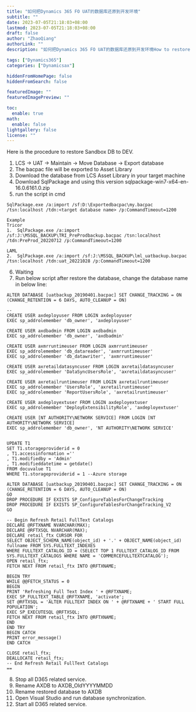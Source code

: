 ```yaml
---
title: "如何把Dynamics 365 FO UAT的数据库还原到开发环境"
subtitle: ""
date: 2023-07-05T21:18:03+08:00
lastmod: 2023-07-05T21:18:03+08:00
draft: false
author: "ZhaoQiang"
authorLink: ""
description: "如何把Dynamics 365 FO UAT的数据库还原到开发环境How to restore sandbox DB to DEV"

tags: ["Dynamics365"]
categories: ["Dynamicsax"]

hiddenFromHomePage: false
hiddenFromSearch: false

featuredImage: ""
featuredImagePreview: ""

toc:
  enable: true
math:
  enable: false
lightgallery: false
license: ""
---
```


<!--more-->
Here is the procedure to restore Sandbox DB to DEV.

1. LCS -> UAT -> Maintain -> Move Database -> Export database
2. The bacpac file will be exported to Asset Library
3. Download the database from LCS Asset Library in your target machine
4. Download SqlPackage and using this version sqlpackage-win7-x64-en-16.0.6161.0.zip
5. run the script in cmd
```
SqlPackage.exe /a:import /sf:D:\Exportedbacpac\my.bacpac /tsn:localhost /tdn:<target database name> /p:CommandTimeout=1200
 
Example
Tricor
1.	SqlPackage.exe /a:import /sf:J:\MSSQL_BACKUP\TRI_PreProdbackup.bacpac /tsn:localhost /tdn:PreProd_20220712 /p:CommandTimeout=1200
 
LAML
2.	SqlPackage.exe /a:import /sf:J:\MSSQL_BACKUP\lml_uatbackup.bacpac /tsn:localhost /tdn:uat_20221028 /p:CommandTimeout=1200
```
6. Waiting
7. Run below script after restore the database, change the database name in below line:
```
ALTER DATABASE [uatbackup_20190401.bacpac] SET CHANGE_TRACKING = ON (CHANGE_RETENTION = 6 DAYS, AUTO_CLEANUP = ON)

--
CREATE USER axdeployuser FROM LOGIN axdeployuser
EXEC sp_addrolemember 'db_owner', 'axdeployuser'
 
CREATE USER axdbadmin FROM LOGIN axdbadmin
EXEC sp_addrolemember 'db_owner', 'axdbadmin'
 
CREATE USER axmrruntimeuser FROM LOGIN axmrruntimeuser
EXEC sp_addrolemember 'db_datareader', 'axmrruntimeuser'
EXEC sp_addrolemember 'db_datawriter', 'axmrruntimeuser'
 
CREATE USER axretaildatasyncuser FROM LOGIN axretaildatasyncuser
EXEC sp_addrolemember 'DataSyncUsersRole', 'axretaildatasyncuser'
 
CREATE USER axretailruntimeuser FROM LOGIN axretailruntimeuser
EXEC sp_addrolemember 'UsersRole', 'axretailruntimeuser'
EXEC sp_addrolemember 'ReportUsersRole', 'axretailruntimeuser'
 
CREATE USER axdeployextuser FROM LOGIN axdeployextuser
EXEC sp_addrolemember 'DeployExtensibilityRole', 'axdeployextuser'
 
CREATE USER [NT AUTHORITY\NETWORK SERVICE] FROM LOGIN [NT AUTHORITY\NETWORK SERVICE]
EXEC sp_addrolemember 'db_owner', 'NT AUTHORITY\NETWORK SERVICE'
 
 
UPDATE T1
SET T1.storageproviderid = 0
, T1.accessinformation =''
, T1.modifiedby = 'Admin'
, T1.modifieddatetime = getdate()
FROM docuvalue T1
WHERE T1.storageproviderid = 1 --Azure storage
 
ALTER DATABASE [uatbackup_20190401.bacpac] SET CHANGE_TRACKING = ON (CHANGE_RETENTION = 6 DAYS, AUTO_CLEANUP = ON)
GO
DROP PROCEDURE IF EXISTS SP_ConfigureTablesForChangeTracking
DROP PROCEDURE IF EXISTS SP_ConfigureTablesForChangeTracking_V2
GO
 
-- Begin Refresh Retail FullText Catalogs
DECLARE @RFTXNAME NVARCHAR(MAX);
DECLARE @RFTXSQL NVARCHAR(MAX);
DECLARE retail_ftx CURSOR FOR
SELECT OBJECT_SCHEMA_NAME(object_id) + '.' + OBJECT_NAME(object_id) fullname FROM SYS.FULLTEXT_INDEXES
WHERE FULLTEXT_CATALOG_ID = (SELECT TOP 1 FULLTEXT_CATALOG_ID FROM SYS.FULLTEXT_CATALOGS WHERE NAME = 'COMMERCEFULLTEXTCATALOG');
OPEN retail_ftx;
FETCH NEXT FROM retail_ftx INTO @RFTXNAME;
 
BEGIN TRY
WHILE @@FETCH_STATUS = 0
BEGIN
PRINT 'Refreshing Full Text Index ' + @RFTXNAME;
EXEC SP_FULLTEXT_TABLE @RFTXNAME, 'activate';
SET @RFTXSQL = 'ALTER FULLTEXT INDEX ON ' + @RFTXNAME + ' START FULL POPULATION';
EXEC SP_EXECUTESQL @RFTXSQL;
FETCH NEXT FROM retail_ftx INTO @RFTXNAME;
END
END TRY
BEGIN CATCH
PRINT error_message()
END CATCH
 
CLOSE retail_ftx;
DEALLOCATE retail_ftx;
-- End Refresh Retail FullText Catalogs
==
```
8. Stop all D365 related service.
9. Rename AXDB to AXDB_OldYYYYMMDD
10. Rename restored database to AXDB
11. Open Visual Studio and run database synchronization.
12. Start all D365 related service.
